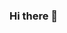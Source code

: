 ### Hi there 👋

<!--
**Rasha90/Rasha90** is a ✨ _special_ ✨ repository because its `README.md` (this file) appears on your GitHub profile.

Here are some ideas to get you started:

- 🔭 I’m currently working on IT skills improvement like programming, HTML5,CSS3 and Java.
- 🌱 I’m currently learning node with ComIT
- 👯 I’m looking to collaborate on further projects in web development.
- 🤔 I’m looking for help with any basic issues in HTML5.
- 💬 Ask me about related issues of science and technology.
- 📫 How to reach me:---
- 😄 Pronouns: ----
- ⚡ Fun fact:---
-->
